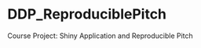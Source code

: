 DDP_ReproduciblePitch
=====================

Course Project: Shiny Application and Reproducible Pitch
